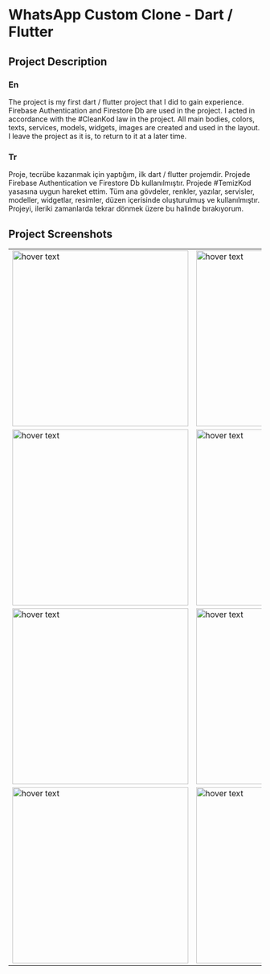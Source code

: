 # WhatsApp Custom Clone - Dart / Flutter

## Project Description
### En
The project is my first dart / flutter project that I did to gain experience. Firebase Authentication and Firestore Db are used in the project. I acted in accordance with the #CleanKod law in the project. All main bodies, colors, texts, services, models, widgets, images are created and used in the layout. I leave the project as it is, to return to it at a later time.
</br>
### Tr
Proje, tecrübe kazanmak için yaptığım, ilk dart / flutter projemdir. Projede Firebase Authentication ve Firestore Db kullanılmıştır. Projede #TemizKod yasasına uygun hareket ettim. Tüm ana gövdeler, renkler, yazılar, servisler, modeller, widgetlar, resimler, düzen içerisinde oluşturulmuş ve kullanılmıştır. Projeyi, ileriki zamanlarda tekrar dönmek üzere bu halinde bırakıyorum. 
## Project Screenshots

<table>
  <tr>
    <td><img src="https://user-images.githubusercontent.com/17275354/157511136-febe785a-2c8a-4773-ace1-cce17aa89dbc.jpg" width="350" title="hover text"></td>
    <td><img src="https://user-images.githubusercontent.com/17275354/157511761-27d3e7c1-f8ba-4036-bf2c-e64adc171334.jpg" width="350" title="hover text"></td>
  </tr>
  <tr>
    <td><img src="https://user-images.githubusercontent.com/17275354/157512068-a9cdc900-f5dd-467d-b486-4f3ed208f93e.jpg" width="350" title="hover text"></td>
    <td><img src="https://user-images.githubusercontent.com/17275354/157512100-71368683-8404-4337-8650-0b53b092be2d.jpg" width="350" title="hover text"></td>
    <td><img src="https://user-images.githubusercontent.com/17275354/157512176-2b6ae005-b384-4d8b-be62-f8d284929b90.jpg" width="350" title="hover text"></td>
  </tr>
  <tr>
    <td><img src="" width="350" title="hover text"></td>
    <td><img src="" width="350" title="hover text"></td>
    <td><img src="" width="350" title="hover text"></td>
    <td><img src="" width="350" title="hover text"></td>
  </tr>
  <tr>
    <td><img src="" width="350" title="hover text"></td>
    <td><img src="" width="350" title="hover text"></td>
    <td><img src="" width="350" title="hover text"></td>
    <td><img src="" width="350" title="hover text"></td>
  </tr>
  
</table>
  
  
 

